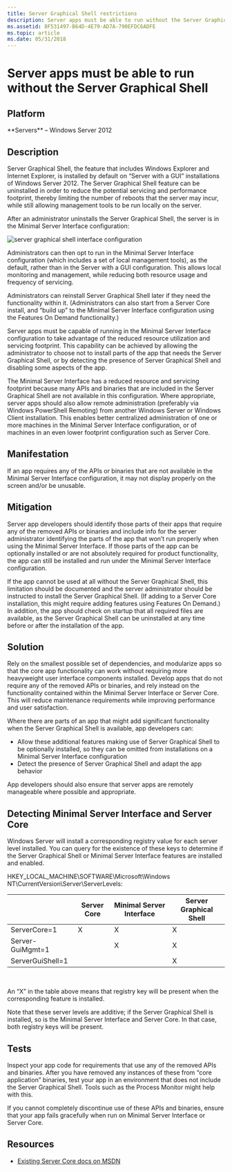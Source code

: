 ```yaml
---
title: Server Graphical Shell restrictions
description: Server apps must be able to run without the Server Graphical Shell
ms.assetid: 8F531497-B64D-4E79-AD7A-790EFDC6ADFE
ms.topic: article
ms.date: 05/31/2018
---
```


# Server apps must be able to run without the Server Graphical Shell

## Platform

<dl> **Servers** – Windows Server 2012  
</dl>

## Description

Server Graphical Shell, the feature that includes Windows Explorer and Internet Explorer, is installed by default on “Server with a GUI” installations of Windows Server 2012. The Server Graphical Shell feature can be uninstalled in order to reduce the potential servicing and performance footprint, thereby limiting the number of reboots that the server may incur, while still allowing management tools to be run locally on the server.

After an administrator uninstalls the Server Graphical Shell, the server is in the Minimal Server Interface configuration:

![server graphical shell interface configuration](images/minimalserverinterface.png)

Administrators can then opt to run in the Minimal Server Interface configuration (which includes a set of local management tools), as the default, rather than in the Server with a GUI configuration. This allows local monitoring and management, while reducing both resource usage and frequency of servicing.

Administrators can reinstall Server Graphical Shell later if they need the functionality within it. (Administrators can also start from a Server Core install, and “build up” to the Minimal Server Interface configuration using the Features On Demand functionality.)

Server apps must be capable of running in the Minimal Server Interface configuration to take advantage of the reduced resource utilization and servicing footprint. This capability can be achieved by allowing the administrator to choose not to install parts of the app that needs the Server Graphical Shell, or by detecting the presence of Server Graphical Shell and disabling some aspects of the app.

The Minimal Server Interface has a reduced resource and servicing footprint because many APIs and binaries that are included in the Server Graphical Shell are not available in this configuration. Where appropriate, server apps should also allow remote administration (preferably via Windows PowerShell Remoting) from another Windows Server or Windows Client installation. This enables better centralized administration of one or more machines in the Minimal Server Interface configuration, or of machines in an even lower footprint configuration such as Server Core.

## Manifestation

If an app requires any of the APIs or binaries that are not available in the Minimal Server Interface configuration, it may not display properly on the screen and/or be unusable.

## Mitigation

Server app developers should identify those parts of their apps that require any of the removed APIs or binaries and include info for the server administrator identifying the parts of the app that won’t run properly when using the Minimal Server Interface. If those parts of the app can be optionally installed or are not absolutely required for product functionality, the app can still be installed and run under the Minimal Server Interface configuration.

If the app cannot be used at all without the Server Graphical Shell, this limitation should be documented and the server administrator should be instructed to install the Server Graphical Shell. (If adding to a Server Core installation, this might require adding features using Features On Demand.) In addition, the app should check on startup that all required files are available, as the Server Graphical Shell can be uninstalled at any time before or after the installation of the app.

## Solution

Rely on the smallest possible set of dependencies, and modularize apps so that the core app functionality can work without requiring more heavyweight user interface components installed. Develop apps that do not require any of the removed APIs or binaries, and rely instead on the functionality contained within the Minimal Server Interface or Server Core. This will reduce maintenance requirements while improving performance and user satisfaction.

Where there are parts of an app that might add significant functionality when the Server Graphical Shell is available, app developers can:

-   Allow these additional features making use of Server Graphical Shell to be optionally installed, so they can be omitted from installations on a Minimal Server Interface configuration
-   Detect the presence of Server Graphical Shell and adapt the app behavior

App developers should also ensure that server apps are remotely manageable where possible and appropriate.

## Detecting Minimal Server Interface and Server Core

Windows Server will install a corresponding registry value for each server level installed. You can query for the existence of these keys to determine if the Server Graphical Shell or Minimal Server Interface features are installed and enabled.

HKEY\_LOCAL\_MACHINE\\SOFTWARE\\Microsoft\\Windows NT\\CurrentVersion\\Server\\ServerLevels:



|                  | Server Core | Minimal Server Interface | Server Graphical Shell |
|------------------|-------------|--------------------------|------------------------|
| ServerCore=1     | X           | X                        | X                      |
| Server-GuiMgmt=1 |             | X                        | X                      |
| ServerGuiShell=1 |             |                          | X                      |



 

An “X” in the table above means that registry key will be present when the corresponding feature is installed.

Note that these server levels are additive; if the Server Graphical Shell is installed, so is the Minimal Server Interface and Server Core. In that case, both registry keys will be present.

## Tests

Inspect your app code for requirements that use any of the removed APIs and binaries. After you have removed any instances of these from “core application” binaries, test your app in an environment that does not include the Server Graphical Shell. Tools such as the Process Monitor might help with this.

If you cannot completely discontinue use of these APIs and binaries, ensure that your app fails gracefully when run on Minimal Server Interface or Server Core.

## Resources

-   [Existing Server Core docs on MSDN](/previous-versions/windows/desktop/legacy/ms723891(v=vs.85))

 

 